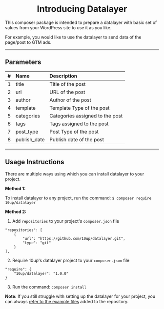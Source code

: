 <h1 align="center">Introducing Datalayer</h1>

This composer package is intended to prepare a datalayer with basic set of values from your WordPress site to use it as you like.

For example, you would like to use the datalayer to send data of the page/post to GTM ads.

<hr/>

## Parameters
| # |   Name   |  Description |
|----------|:-------------|:------|
| 1 | title      | Title of the post               |
| 2 | url        | URL of the post                 |
| 3 | author     | Author of the post              |
| 4 | template   | Template Type of the post       |
| 5 | categories | Categories assigned to the post |
| 6 | tags       | Tags assigned to the post       |
| 7 | post_type  | Post Type of the post           |
| 8 | publish_date | Publish date of the post      |

<hr/>

##  Usage Instructions

There are multiple ways using which you can install datalayer to your project.

**Method 1:**

To install datalayer to any project, run the command:
```$ composer require 10up/datalayer```

**Method 2:**

1. Add `repositories` to your project's `composer.json` file
```
"repositories": [
    {
        "url": "https://github.com/10up/datalayer.git",
        "type": "git"
    }
],
```
2. Require 10up's datalayer project to your `composer.json` file
```
"require": {
    "10up/datalayer": "1.0.0"
}
```
3. Run the command: `composer install`

**Note:** If you still struggle with setting up the datalayer for your project, you can always [refer to the example files](https://github.com/10up/datalayer/tree/trunk/example) added to the repository.
